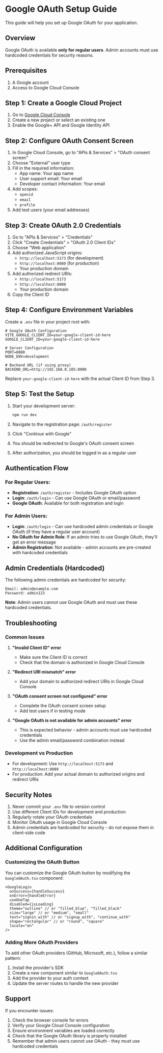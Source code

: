 # Google OAuth Setup Guide

This guide will help you set up Google OAuth for your application.

## Overview

Google OAuth is available **only for regular users**. Admin accounts must use hardcoded credentials for security reasons.

## Prerequisites

1. A Google account
2. Access to Google Cloud Console

## Step 1: Create a Google Cloud Project

1. Go to [Google Cloud Console](https://console.cloud.google.com/)
2. Create a new project or select an existing one
3. Enable the Google+ API and Google Identity API

## Step 2: Configure OAuth Consent Screen

1. In Google Cloud Console, go to "APIs & Services" > "OAuth consent screen"
2. Choose "External" user type
3. Fill in the required information:
   - App name: Your app name
   - User support email: Your email
   - Developer contact information: Your email
4. Add scopes:
   - `openid`
   - `email`
   - `profile`
5. Add test users (your email addresses)

## Step 3: Create OAuth 2.0 Credentials

1. Go to "APIs & Services" > "Credentials"
2. Click "Create Credentials" > "OAuth 2.0 Client IDs"
3. Choose "Web application"
4. Add authorized JavaScript origins:
   - `http://localhost:5173` (for development)
   - `http://localhost:8080` (for production)
   - Your production domain
5. Add authorized redirect URIs:
   - `http://localhost:5173`
   - `http://localhost:8080`
   - Your production domain
6. Copy the Client ID

## Step 4: Configure Environment Variables

Create a `.env` file in your project root with:

```env
# Google OAuth Configuration
VITE_GOOGLE_CLIENT_ID=your-google-client-id-here
GOOGLE_CLIENT_ID=your-google-client-id-here

# Server Configuration
PORT=8080
NODE_ENV=development

# Backend URL (if using proxy)
BACKEND_URL=http://192.168.0.105:8000
```

Replace `your-google-client-id-here` with the actual Client ID from Step 3.

## Step 5: Test the Setup

1. Start your development server:
   ```bash
   npm run dev
   ```

2. Navigate to the registration page: `/auth/register`
3. Click "Continue with Google"
4. You should be redirected to Google's OAuth consent screen
5. After authorization, you should be logged in as a regular user

## Authentication Flow

### For Regular Users:
- **Registration**: `/auth/register` - Includes Google OAuth option
- **Login**: `/auth/login` - Can use Google OAuth or email/password
- **Google OAuth**: Available for both registration and login

### For Admin Users:
- **Login**: `/auth/login` - Can use hardcoded admin credentials or Google OAuth (if they have a regular user account)
- **No OAuth for Admin Role**: If an admin tries to use Google OAuth, they'll get an error message
- **Admin Registration**: Not available - admin accounts are pre-created with hardcoded credentials

## Admin Credentials (Hardcoded)

The following admin credentials are hardcoded for security:

```
Email: admin@example.com
Password: admin123
```

**Note**: Admin users cannot use Google OAuth and must use these hardcoded credentials.

## Troubleshooting

### Common Issues

1. **"Invalid Client ID" error**
   - Make sure the Client ID is correct
   - Check that the domain is authorized in Google Cloud Console

2. **"Redirect URI mismatch" error**
   - Add your domain to authorized redirect URIs in Google Cloud Console

3. **"OAuth consent screen not configured" error**
   - Complete the OAuth consent screen setup
   - Add test users if in testing mode

4. **"Google OAuth is not available for admin accounts" error**
   - This is expected behavior - admin accounts must use hardcoded credentials
   - Use the admin email/password combination instead

### Development vs Production

- For development: Use `http://localhost:5173` and `http://localhost:8080`
- For production: Add your actual domain to authorized origins and redirect URIs

## Security Notes

1. Never commit your `.env` file to version control
2. Use different Client IDs for development and production
3. Regularly rotate your OAuth credentials
4. Monitor OAuth usage in Google Cloud Console
5. Admin credentials are hardcoded for security - do not expose them in client-side code

## Additional Configuration

### Customizing the OAuth Button

You can customize the Google OAuth button by modifying the `GoogleOAuth.tsx` component:

```tsx
<GoogleLogin
  onSuccess={handleSuccess}
  onError={handleError}
  useOneTap
  disabled={isLoading}
  theme="outline" // or "filled_blue", "filled_black"
  size="large" // or "medium", "small"
  text="signin_with" // or "signup_with", "continue_with"
  shape="rectangular" // or "round", "square"
  locale="en"
/>
```

### Adding More OAuth Providers

To add other OAuth providers (GitHub, Microsoft, etc.), follow a similar pattern:

1. Install the provider's SDK
2. Create a new component similar to `GoogleOAuth.tsx`
3. Add the provider to your auth context
4. Update the server routes to handle the new provider

## Support

If you encounter issues:

1. Check the browser console for errors
2. Verify your Google Cloud Console configuration
3. Ensure environment variables are loaded correctly
4. Check that the Google OAuth library is properly installed
5. Remember that admin users cannot use OAuth - they must use hardcoded credentials 